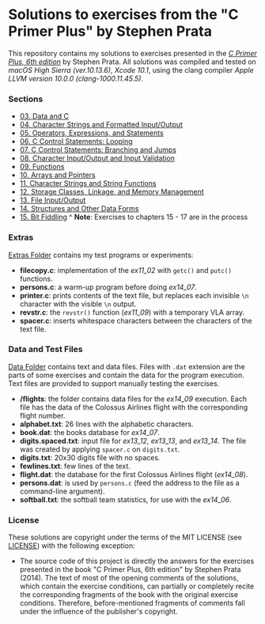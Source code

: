 # Solutions to exercises from the "C Primer Plus" by Stephen Prata

This repository contains my solutions to exercises presented in the [_C Primer Plus, 6th edition_](https://www.amazon.com/gp/product/0321928423/) by Stephen Prata.
All solutions was compiled and tested on _macOS High Sierra (ver.10.13.6)_, _Xcode 10.1_, using the clang compiler _Apple LLVM version 10.0.0 (clang-1000.11.45.5)_.


### Sections

* [03. Data and C](src/pset03/)
* [04. Character Strings and Formatted Input/Output](src/pset04/)
* [05. Operators, Expressions, and Statements](src/pset05/)
* [06. C Control Statements: Looping](src/pset06/)
* [07. C Control Statements: Branching and Jumps](src/pset07/)
* [08. Character Input/Output and Input Validation](src/pset08/)
* [09. Functions](src/pset09/)
* [10. Arrays and Pointers](src/pset10/)
* [11. Character Strings and String Functions](src/pset11/)
* [12. Storage Classes, Linkage, and Memory Management](src/pset12/)
* [13. File Input/Output](src/pset13/)
* [14. Structures and Other Data Forms](src/pset14/)
* [15. Bit Fiddling](src/pset15/)
^ **Note**: Exercises to chapters 15 - 17 are in the process


### Extras

[Extras Folder](src/extras/) contains my test programs or experiments:

* __filecopy.c__: implementation of the *ex11_02* with `getc()` and `putc()` functions.
* __persons.c__: a warm-up program before doing *ex14_07*.
* __printer.c__: prints contents of the text file, but replaces each invisible `\n` character with the visible `\n` output.
* __revstr.c__: the `revstr()` function (*ex11_09*) with a temporary VLA array.
* __spacer.c__: inserts whitespace characters between the characters of the text file.


### Data and Test Files

[Data Folder](data/) contains text and data files.
Files with `.dat` extension are the parts of some exercises and contain the data for the program execution.  
Text files are provided to support manually testing the exercises.

* __/flights__: the folder contains data files for the *ex14_09* execution. Each file has the data of the Colossus Airlines flight with the corresponding flight number.
* __alphabet.txt__: 26 lines with the alphabetic characters.
* __book.dat__: the books database for *ex14_07*.
* __digits.spaced.txt__: input file for *ex13_12*, *ex13_13*, and *ex13_14*. The file was created by applying `spacer.c` on `digits.txt`.
* __digits.txt__: 20x30 digits file with no spaces.
* __fewlines.txt__: few lines of the text.
* __flight.dat__: the database for the first Colossus Airlines flight (*ex14_08*).
* __persons.dat__: is used by `persons.c` (feed the address to the file as a command-line argument).
* __softball.txt__: the softball team statistics, for use with the *ex14_06*.


### License

These solutions are copyright under the terms of the MIT LICENSE (see [LICENSE](LICENSE.md)) with the following exception:

* The source code of this project is directly the answers for the exercises presented in the book "C Primer Plus, 6th edition" by Stephen Prata (2014). The text of most of the opening comments of the solutions, which contain the exercise conditions, can partially or completely recite the corresponding fragments of the book with the original exercise conditions. Therefore, before-mentioned fragments of comments fall under the influence of the publisher's copyright.
